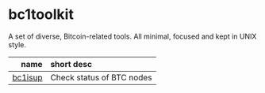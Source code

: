 bc1toolkit
==========

A set of diverse, Bitcoin-related tools. All minimal, focused and kept in UNIX style. 


| name      | short desc                |
|----------:|:--------------------------|
| [bc1isup] | Check status of BTC nodes |

[bc1isup]: https://github.com/meeDamian/bc1toolkit/tree/master/bc1isup
